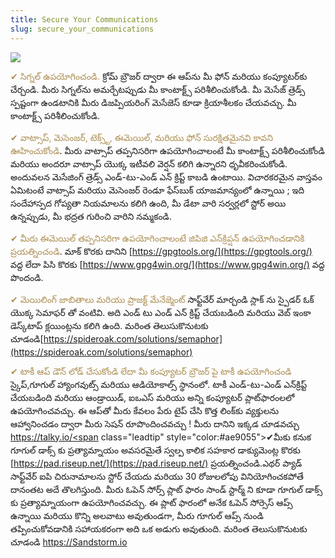 ```yaml
---
title: Secure Your Communications
slug: secure_your_communications
---
```


![](/images/coverchap_8.jpg)





<span class="leadtip" style="color:#ae9055">✔ సిగ్నల్ ఉపయోగించండి.</span> క్రోమ్ బ్రౌజర్ ద్వారా ఈ ఆప్‌ను మీ ఫోన్ మరియు కంప్యూటర్‌కు చేర్చండి. మీరు సిగ్నల్‌ను అమర్చేటప్పుడు మీ కాంటాక్ట్స్ పరిశీలించుకోండి. మీ మెసేజ్ త్రెడ్స్ స్పష్టంగా ఉండటానికి మీరు డిజప్పియరింగ్ మెసేజెస్ కూడా క్రియాశీలకం చేయవచ్చు. మీ కాంటాక్ట్స్ పరిశీలించుకోండి.

<span class="leadtip" style="color:#ae9055">✔ వాట్సాప్, మెసెంజర్, టెక్స్ట్, ఈమెయిల్, మరియు ఫోన్ సురక్షితమైనవి కావని ఊహించుకోండి</span>. మీరు వాట్సాప్ తప్పనిసరిగా ఉపయోగించాలంటే మీ కాంటాక్ట్స్ పరిశీలించుకోండి మరియు అందరూ వాట్సాప్ యొక్క ఇటీవలి వెర్షన్ కలిగి ఉన్నారని ధృవీకరించుకోండి. అందువలన మెసేజింగ్ త్రెడ్స్ ఎండ్-టు-ఎండ్ ఎన్ క్రిప్ట్ కాబడి ఉంటాయి. విచారకరమైన వాస్తవం ఏమిటంటే వాట్సాప్ మరియు మెసెంజర్ రెండూ ఫేస్‌బుక్ యాజమాన్యంలో ఉన్నాయి ; ఇది సందేహాస్పద గోప్యతా నియమాలను కలిగి ఉంది, మీ డేటా వారి సర్వర్లలో స్టోర్ అయి ఉన్నప్పుడు, మీ భద్రత గురించి వారిని నమ్మకండి.

<span class="leadtip" style="color:#ae9055">✔ మీరు ఈమెయిల్ తప్పనిసరిగా ఉపయోగించాలంటే  జిపిజి ఎన్‌క్రిప్షన్ ఉపయోగించడానికి ప్రయత్నించండి</span>. మాక్ కొరకు దానిని [https://gpgtools.org/](https://gpgtools.org/) వద్ద లేదా పిసి కొరకు  [https://www.gpg4win.org/](https://www.gpg4win.org/) వద్ద పొందండి.

<span class="leadtip" style="color:#ae9055">✔ మెయిలింగ్ జాబితాలు మరియు ప్రాజక్ట్ మేనేజ్మెంట్</span> సాఫ్ట్‌వేర్ మార్చండి స్లాక్ ‌ను స్పైడర్ ఓక్ యొక్క సెమాఫర్ తో వంటివి. అది ఎండ్ టు ఎండ్ ఎన్ క్రిప్ట్ చేయబడింది మరియు వెబ్ ఇంకా డెస్క్‌టాప్ క్లయింట్లను కలిగి ఉంది. మరింత తెలుసుకొనుటకు చూడండి[https://spideroak.com/solutions/semaphor](https://spideroak.com/solutions/semaphor)




<span class="leadtip" style="color:#ae9055">✔ టాకీ ఆప్ డౌన్ లోడ్ చేసుకోండి లేదా మీ కంప్యూటర్ బ్రౌజర్ పై టాకీ ఉపయోగించండి</span> స్కైప్,గూగుల్ హ్యాంగవుట్స్ మరియు ఆడియోకాల్స్ స్థానంలో. టాకీ ఎండ్-టు-ఎండ్ ఎన్‌క్రిప్ట్ చేయబడింది మరియు ఆండ్రాయిడ్, ఐఒఎస్ మరియు అన్ని కంప్యూటర్ ప్లాట్‌ఫారంలలో ఉపయోగించవచ్చు. ఈ ఆప్‌తో మీరు కేవలం పేరు టైప్ చేసి కొత్త లింక్‌కు వ్యక్తులను ఆహ్వానించడం ద్వారా మీరు సెషన్ రూపొందించవచ్చు ! మీరు దానిని ఇక్కడ చూడవచ్చు [https://talky.io/<span](https://talky.io/<span) class="leadtip" style="color:#ae9055">✔మీకు కనుక గూగుల్ డాక్స్ కు ప్రత్యామ్నాయం అవసరమైతే</span> స్వల్ప కాలిక సహకార డాక్యుమెంట్ల కొరకు [https://pad.riseup.net/](https://pad.riseup.net/) ప్రయత్నించండి.ఎథర్ ప్యాడ్ సాఫ్ట్‌వేర్ ఐపి చిరునామాలను స్టోర్ చేయదు మరియు 30 రోజులలోపు వినియోగించకపోతే దానంతట అదే తొలగిస్తుంది.  మీరు ఓపెన్ సోర్స్ ప్లాట్ ఫారం సాండ్ స్టార్మ్ ని కూడా గూగుల్ డాక్స్ కు ప్రత్యామ్నాయంగా ఉపయోగించవచ్చు. ఈ ప్లాట్ ఫారంలో అనేక ఓపెన్ సోర్సెస్ ఆప్స్ ఉన్నాయి మరియు కొన్ని అలవాటు అవుతుండగా, మీరు గూగుల్ ఆప్స్ నుండి తప్పించుకోవడానికి సహాయకరంగా అది ఒక అడుగు అవుతుంది. మరింత తెలుసుకొనుటకు చూడండి https://Sandstorm.io